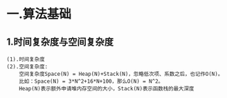 # 一.算法基础
## 1.时间复杂度与空间复杂度
	(1).时间复杂度
	(2).空间复杂度:
		空间复杂度Space(N) = Heap(N)+Stack(N)，忽略低次项、系数之后，也记作O(N)。
		比如：Space(N) = 3*N^2+16*N+100，那么O(N) = N^2。
		Heap(N)表示额外申请堆内存空间的大小，Stack(N)表示函数栈的最大深度













































